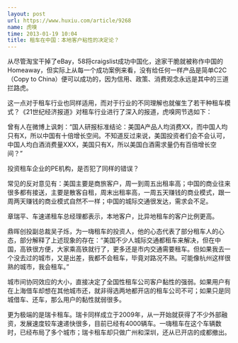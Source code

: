 ```yaml
---
layout: post
url: https://www.huxiu.com/article/9268
name: 虎嗅
time: 2013-01-19 10:04
title: 租车在中国：本地客户粘性的决定论？
---
```

从尽管淘宝干掉了eBay，58将craigslist成功中国化，途家干脆就被称作中国的Homeaway，但实际上从每一个成功案例来看，没有给任何一样产品是简单C2C（Copy to China）便可以成功的，因为信用、政策、消费观念永远是其中的三道拦路虎。

这一点对于租车行业也同样适用，而对于行业的不同理解也就催生了若干种租车模式？《21世纪经济报道》对租车行业进行了深入的报道，虎嗅网节选如下：

曾有人在微博上讽刺：“国人研报标准结论：美国A产品人均消费XX，而中国人均只有X，所以中国有十倍增长空间。不知道反过来说，美国投资者们会不会认可，中国人均白酒消费量XXX，美国只有X，所以美国白酒需求量仍有百倍增长空间？”

投资租车企业的PE机构，是否犯了同样的错误？

常见的反对意见有：美国主要是商旅客户，周一到周五出租率高；中国的商业往来很多都有接送，主要是散客自租，周末出租率高，一周五天赚钱的商业模式，跟一周两天赚钱的商业模式自然不一样；中国的城际交通很发达，需求会不足。

章瑞平、车速递租车总经理都表示，本地客户，比异地租车的客户比例更高。

鼎晖创投副总裁吴子烁，为一嗨租车的投资人，他的心态代表了部分租车人的心态，部分解释了上述现象的存在：“美国不少人城际交通都租车来解决，但在中国，高铁很方便，大家乘高铁就行了，更多还是市内交通需要租车。但如果我去一个没去过的城市，又是出差，我都不会租车，毕竟对路况不熟。可能像杭州这样很熟的城市，我会租车。”

城市间协同效应的大小，直接决定了全国性租车公司客户黏性的强弱。如果用户有在上海借车却想在其他城市还，就非得选两地都开店的租车公司不可；如果只是同城借车、还车，那么用户的黏性就弱很多。

更为极端的是瑞卡租车。瑞卡同样成立于2009年，从一开始就获得了不少外部融资，发展速度较车速递快很多，目前已经有4000辆车。一嗨租车在这个车辆数时，已经布局了多个城市；瑞卡租车却只做广州和深圳，还从已开店的成都撤出。

